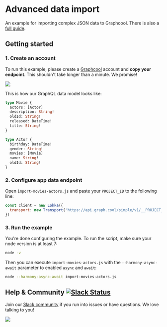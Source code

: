 # Advanced data import

An example for importing complex JSON data to Graphcool. There is also a [full guide](https://www.graph.cool/docs/tutorials/importing-complex-data-aing2chaih).

## Getting started

### 1. Create an account

To run this example, please create a [Graphcool](http://graph.cool) account and **copy your endpoint**. This shouldn't take longer than a minute. We promise!

![](http://i.imgur.com/ytXDR4B.gif)

This is how our GraphQL data model looks like:

```graphql
type Movie {
  actors: [Actor]
  description: String!
  oldId: String!
  released: DateTime!
  title: String!
}

type Actor {
  birthday: DateTime!
  gender: String!
  movies: [Movie]
  name: String!
  oldId: String!
}
```

### 2. Configure app data endpoint

Open `import-movies-actors.js` and paste your `PROJECT_ID` to the following line:

```js
const client = new Lokka({
  transport: new Transport('https://api.graph.cool/simple/v1/__PROJECT_ID__')
})
```

### 3. Run the example

You're done configuring the example. To run the script, make sure your node version is at least 7:

```sh
node -v
```

Then you can execute `import-movies-actors.js` with the `--harmony-async-await` parameter to enabled `async` and `await`:

```sh
node --harmony-async-await import-movies-actors.js
```

## Help & Community [![Slack Status](https://slack.graph.cool/badge.svg)](https://slack.graph.cool)

Join our [Slack community](http://slack.graph.cool/) if you run into issues or have questions. We love talking to you!

![](http://i.imgur.com/5RHR6Ku.png)
